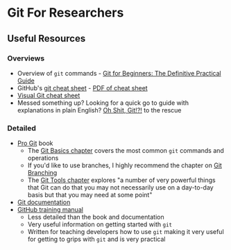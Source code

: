 # Git For Researchers

## Useful Resources

### Overviews

- Overview of `git` commands - [Git for Beginners: The Definitive Practical Guide](https://www.baeldung.com/ops/git-guide)
- GitHub's [git cheat sheet](https://training.github.com/downloads/github-git-cheat-sheet/) - [PDF of cheat sheet](https://training.github.com/downloads/github-git-cheat-sheet.pdf)
- [Visual Git cheat sheet](https://ndpsoftware.com/git-cheatsheet.html)
- Messed something up? Looking for a quick go to guide with explanations in plain English? [Oh Shit, Git!?!](https://ohshitgit.com/) to the rescue

### Detailed

- [Pro Git](https://git-scm.com/book/en/v2) book
  - The [Git Basics chapter](https://git-scm.com/book/en/v2/Git-Basics-Getting-a-Git-Repository) covers the most common `git` commands and operations
  - If you'd like to use branches, I highly recommend the chapter on [Git Branching](https://git-scm.com/book/en/v2/Git-Branching-Branches-in-a-Nutshell)
  - The [Git Tools chapter](https://git-scm.com/book/en/v2/Git-Tools-Revision-Selection) explores "a number of very powerful things that Git can do that you may not necessarily use on a day-to-day basis but that you may need at some point"
- [Git documentation](https://git-scm.com/docs)
- [GitHub training manual](https://githubtraining.github.io/training-manual/#/01_getting_ready_for_class)
  - Less detailed than the book and documentation
  - Very useful information on getting started with `git`
  - Written for teaching developers how to use `git` making it very useful for getting to grips with `git` and is very practical
